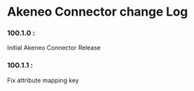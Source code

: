 # Akeneo Connector change Log

### 100.1.0 :
Initial Akeneo Connector Release

### 100.1.1 :
Fix attribute mapping key
